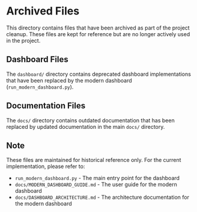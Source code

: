 # Archived Files

This directory contains files that have been archived as part of the project cleanup. These files are kept for reference but are no longer actively used in the project.

## Dashboard Files

The `dashboard/` directory contains deprecated dashboard implementations that have been replaced by the modern dashboard (`run_modern_dashboard.py`).

## Documentation Files

The `docs/` directory contains outdated documentation that has been replaced by updated documentation in the main `docs/` directory.

## Note

These files are maintained for historical reference only. For the current implementation, please refer to:
- `run_modern_dashboard.py` - The main entry point for the dashboard
- `docs/MODERN_DASHBOARD_GUIDE.md` - The user guide for the modern dashboard
- `docs/DASHBOARD_ARCHITECTURE.md` - The architecture documentation for the modern dashboard
